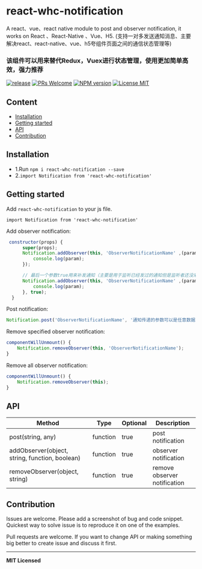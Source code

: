 # react-whc-notification
A react、vue、react native module to post and observer notification, it works on React 、React-Native 、Vue、H5. (支持一对多发送通知消息、主要解决react、react-native、vue、h5夸组件页面之间的通信状态管理等)

### 该组件可以用来替代Redux，Vuex进行状态管理，使用更加简单高效，强力推荐

[ ![release](https://img.shields.io/github/release/netyouli/react-whc-notification.svg?maxAge=2592000?style=flat-square)](https://github.com/netyouli/react-whc-notification/releases)
[ ![PRs Welcome](https://img.shields.io/badge/PRs-Welcome-brightgreen.svg)](https://github.com/netyouli/react-whc-notification/pulls)
[ ![NPM version](http://img.shields.io/npm/v/react-whc-notification.svg?style=flat)](https://www.npmjs.com/package/react-whc-notification)
[![License MIT](http://img.shields.io/badge/license-MIT-orange.svg?style=flat)](https://raw.githubusercontent.com/crazycodeboy/react-whc-notification/master/LICENSE)


## Content

- [Installation](#installation)
- [Getting started](#getting-started)
- [API](#api)
- [Contribution](#contribution)

## Installation

* 1.Run `npm i react-whc-notification --save`
* 2.`import Notification from 'react-whc-notification'`

## Getting started  

Add `react-whc-notification` to your js file.

`import Notification from 'react-whc-notification'`

Add observer notification:

```javascript
 constructor(props) {
      super(props);
      Notification.addObserver(this, 'ObserverNotificationName' ,(param) => {
          console.log(param);
      });

      // 最后一个参数true用来补发通知（主要是用于监听已经发过的通知但是监听者还没来得及注册监听的情况）
      Notification.addObserver(this, 'ObserverNotificationName' ,(param) => {
          console.log(param);
      }, true);
  }

```

Post notification:

```javascript
Notification.post('ObserverNotificationName', '通知传递的参数可以是任意数据类型');
```

Remove specified observer notification:

```javascript
componentWillUnmount() {
    Notification.removeObserver(this, 'ObserverNotificationName');
}

```

Remove all observer notification:

```javascript
componentWillUnmount() {
    Notification.removeObserver(this);
}

```

## API


Method   |  Type     | Optional | Description
----------------- | -------- | -------- | -----------
post(string, any)   | function | true | post notification
addObserver(object, string, function, boolean)  |   function  |  true   | observer notification
removeObserver(object, string)  |   function  |  true   | remove observer notification


## Contribution

Issues are welcome. Please add a screenshot of bug and code snippet. Quickest way to solve issue is to reproduce it on one of the examples.

Pull requests are welcome. If you want to change API or making something big better to create issue and discuss it first.

---

**MIT Licensed**
